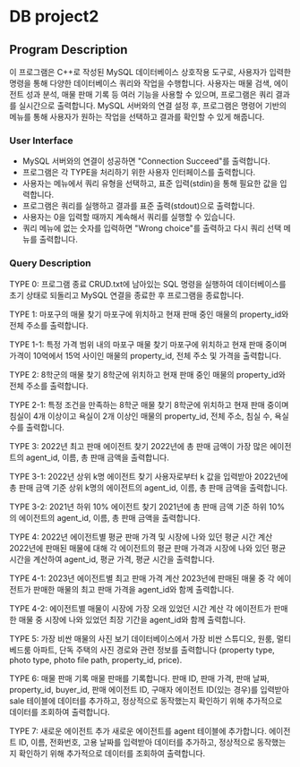 # DB project2

## Program Description
이 프로그램은 C++로 작성된 MySQL 데이터베이스 상호작용 도구로, 사용자가 입력한 명령을 통해 다양한 데이터베이스 쿼리와 작업을 수행합니다. 사용자는 매물 검색, 에이전트 성과 분석, 매물 판매 기록 등 여러 기능을 사용할 수 있으며, 프로그램은 쿼리 결과를 실시간으로 출력합니다. MySQL 서버와의 연결 설정 후, 프로그램은 명령어 기반의 메뉴를 통해 사용자가 원하는 작업을 선택하고 결과를 확인할 수 있게 해줍니다.

### User Interface
* MySQL 서버와의 연결이 성공하면 "Connection Succeed"를 출력합니다.
* 프로그램은 각 TYPE을 처리하기 위한 사용자 인터페이스를 출력합니다.
* 사용자는 메뉴에서 쿼리 유형을 선택하고, 표준 입력(stdin)을 통해 필요한 값을 입력합니다.
* 프로그램은 쿼리를 실행하고 결과를 표준 출력(stdout)으로 출력합니다.
* 사용자는 0을 입력할 때까지 계속해서 쿼리를 실행할 수 있습니다.
* 쿼리 메뉴에 없는 숫자를 입력하면 "Wrong choice"를 출력하고 다시 쿼리 선택 메뉴를 출력합니다.

### Query Description
TYPE 0: 프로그램 종료
CRUD.txt에 남아있는 SQL 명령을 실행하여 데이터베이스를 초기 상태로 되돌리고 MySQL 연결을 종료한 후 프로그램을 종료합니다.

TYPE 1: 마포구의 매물 찾기
마포구에 위치하고 현재 판매 중인 매물의 property_id와 전체 주소를 출력합니다.

TYPE 1-1: 특정 가격 범위 내의 마포구 매물 찾기
마포구에 위치하고 현재 판매 중이며 가격이 10억에서 15억 사이인 매물의 property_id, 전체 주소 및 가격을 출력합니다.

TYPE 2: 8학군의 매물 찾기
8학군에 위치하고 현재 판매 중인 매물의 property_id와 전체 주소를 출력합니다.

TYPE 2-1: 특정 조건을 만족하는 8학군 매물 찾기
8학군에 위치하고 현재 판매 중이며 침실이 4개 이상이고 욕실이 2개 이상인 매물의 property_id, 전체 주소, 침실 수, 욕실 수를 출력합니다.

TYPE 3: 2022년 최고 판매 에이전트 찾기
2022년에 총 판매 금액이 가장 많은 에이전트의 agent_id, 이름, 총 판매 금액을 출력합니다.

TYPE 3-1: 2022년 상위 k명 에이전트 찾기
사용자로부터 k 값을 입력받아 2022년에 총 판매 금액 기준 상위 k명의 에이전트의 agent_id, 이름, 총 판매 금액을 출력합니다.

TYPE 3-2: 2021년 하위 10% 에이전트 찾기
2021년에 총 판매 금액 기준 하위 10%의 에이전트의 agent_id, 이름, 총 판매 금액을 출력합니다.

TYPE 4: 2022년 에이전트별 평균 판매 가격 및 시장에 나와 있던 평균 시간 계산
2022년에 판매된 매물에 대해 각 에이전트의 평균 판매 가격과 시장에 나와 있던 평균 시간을 계산하여 agent_id, 평균 가격, 평균 시간을 출력합니다.

TYPE 4-1: 2023년 에이전트별 최고 판매 가격 계산
2023년에 판매된 매물 중 각 에이전트가 판매한 매물의 최고 판매 가격을 agent_id와 함께 출력합니다.

TYPE 4-2: 에이전트별 매물이 시장에 가장 오래 있었던 시간 계산
각 에이전트가 판매한 매물 중 시장에 나와 있었던 최장 기간을 agent_id와 함께 출력합니다.

TYPE 5: 가장 비싼 매물의 사진 보기
데이터베이스에서 가장 비싼 스튜디오, 원룸, 멀티베드룸 아파트, 단독 주택의 사진 경로와 관련 정보를 출력합니다 (property type, photo type, photo file path, property_id, price).

TYPE 6: 매물 판매 기록
매물 판매를 기록합니다. 판매 ID, 판매 가격, 판매 날짜, property_id, buyer_id, 판매 에이전트 ID, 구매자 에이전트 ID(있는 경우)를 입력받아 sale 테이블에 데이터를 추가하고, 정상적으로 동작했는지 확인하기 위해 추가적으로 데이터를 조회하여 출력합니다.

TYPE 7: 새로운 에이전트 추가
새로운 에이전트를 agent 테이블에 추가합니다. 에이전트 ID, 이름, 전화번호, 고용 날짜를 입력받아 데이터를 추가하고, 정상적으로 동작했는지 확인하기 위해 추가적으로 데이터를 조회하여 출력합니다.
